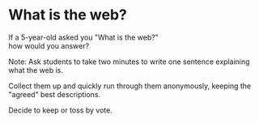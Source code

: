 # What is the web?

If a 5-year-old asked you "What is the web?" <br>
how would you answer?

Note:
Ask students to take two minutes to write one sentence explaining what the web is.

Collect them up and quickly run through them anonymously, keeping the "agreed" best descriptions.

Decide to keep or toss by vote.